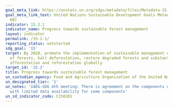 ```yaml
---
goal_meta_link: https://unstats.un.org/sdgs/metadata/files/Metadata-15-02-01.pdf
goal_meta_link_text: United Nations Sustainable Development Goals Metadata (PDF 756
  KB)
indicator: 15.2.1
indicator_name: Progress towards sustainable forest management
layout: indicator
permalink: /15-2-1/
reporting_status: notstarted
sdg_goal: '15'
target: By 2020, promote the implementation of sustainable management of all types
  of forests, halt deforestation, restore degraded forests and substantially increase
  afforestation and reforestation globally
target_id: '15.2'
title: Progress towards sustainable forest management
un_custodian_agency: Food and Agriculture Organisation of the United Nations (FAO)
un_designated_tier: '1'
un_notes: 'IAEG-SDG 4th meeting: There is agreement on the components of the indicator,
  with limited data availability for some components'
un_sd_indicator_code: C150201
---
```

